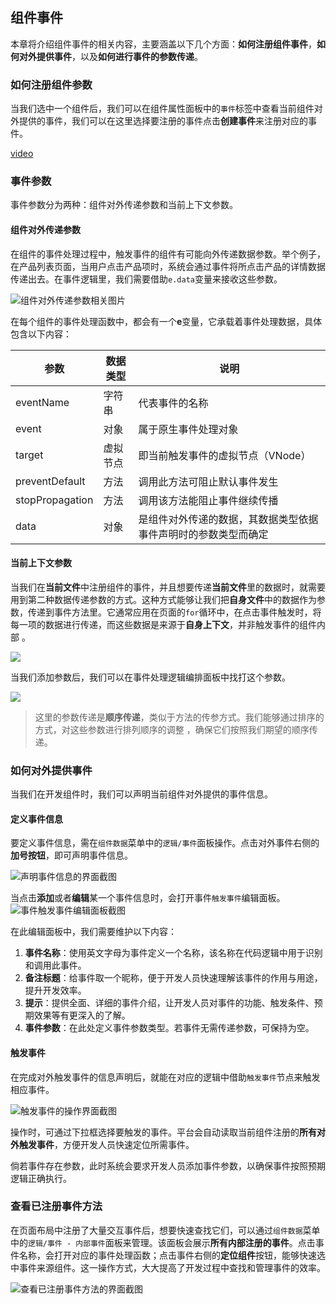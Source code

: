 ## 组件事件

本章将介绍组件事件的相关内容，主要涵盖以下几个方面：**如何注册组件事件**，**如何对外提供事件**，以及**如何进行事件的参数传递**。

### 如何注册组件参数

当我们选中一个组件后，我们可以在组件属性面板中的`事件`标签中查看当前组件对外提供的事件，我们可以在这里选择要注册的事件点击**创建事件**来注册对应的事件。

[video](/workbench/component-event.mp4)

### 事件参数

事件参数分为两种：组件对外传递参数和当前上下文参数。

#### 组件对外传递参数

在组件的事件处理过程中，触发事件的组件有可能向外传递数据参数。举个例子，在产品列表页面，当用户点击产品项时，系统会通过事件将所点击产品的详情数据传递出去。在事件逻辑里，我们需要借助`e.data`变量来接收这些参数。

![组件对外传递参数相关图片](/workbench/component-event1.png)

在每个组件的事件处理函数中，都会有一个**e**变量，它承载着事件处理数据，具体包含以下内容：

| 参数            | 数据类型 | 说明                                                           |
| --------------- | -------- | -------------------------------------------------------------- |
| eventName       | 字符串   | 代表事件的名称                                                 |
| event           | 对象     | 属于原生事件处理对象                                           |
| target          | 虚拟节点 | 即当前触发事件的虚拟节点（VNode）                              |
| preventDefault  | 方法     | 调用此方法可阻止默认事件发生                                   |
| stopPropagation | 方法     | 调用该方法能阻止事件继续传播                                   |
| data            | 对象     | 是组件对外传递的数据，其数据类型依据事件声明时的参数类型而确定 |

#### 当前上下文参数

当我们在**当前文件**中注册组件的事件，并且想要传递**当前文件**里的数据时，就需要用到第二种数据传递参数的方式。这种方式能够让我们把**自身文件**中的数据作为参数，传递到事件方法里。它通常应用在页面的`for`循环中，在点击事件触发时，将每一项的数据进行传递，而这些数据是来源于**自身上下文**，并非触发事件的组件内部 。

![](/workbench/component-event2.png)

当我们添加参数后，我们可以在事件处理逻辑编排面板中找打这个参数。

![](/workbench/component-event3.png)

> 这里的参数传递是**顺序传递**，类似于方法的传参方式。我们能够通过排序的方式，对这些参数进行排列顺序的调整 ，确保它们按照我们期望的顺序传递。

### 如何对外提供事件

当我们在开发组件时，我们可以声明当前组件对外提供的事件信息。

#### 定义事件信息

要定义事件信息，需在`组件数据`菜单中的`逻辑/事件`面板操作。点击对外事件右侧的**加号按钮**，即可声明事件信息。

![声明事件信息的界面截图](/workbench/component-event4.png)

当点击**添加**或者**编辑**某一个事件信息时，会打开事件`触发事件`编辑面板。
![事件触发事件编辑面板截图](/workbench/component-event5.png)

在此编辑面板中，我们需要维护以下内容：

1. **事件名称**：使用英文字母为事件定义一个名称，该名称在代码逻辑中用于识别和调用此事件。
2. **备注标题**：给事件取一个昵称，便于开发人员快速理解该事件的作用与用途，提升开发效率。
3. **提示**：提供全面、详细的事件介绍，让开发人员对事件的功能、触发条件、预期效果等有更深入的了解。
4. **事件参数**：在此处定义事件参数类型。若事件无需传递参数，可保持为空。

#### 触发事件

在完成对外触发事件的信息声明后，就能在对应的逻辑中借助`触发事件`节点来触发相应事件。

![触发事件的操作界面截图](/workbench/component-event6.png)

操作时，可通过下拉框选择要触发的事件。平台会自动读取当前组件注册的**所有对外触发事件**，方便开发人员快速定位所需事件。

倘若事件存在参数，此时系统会要求开发人员添加事件参数，以确保事件按照预期逻辑正确执行。

### 查看已注册事件方法

在页面布局中注册了大量交互事件后，想要快速查找它们，可以通过`组件数据`菜单中的`逻辑/事件 - 内部事件`面板来管理。该面板会展示**所有内部注册的事件**。点击事件名称，会打开对应的事件处理函数；点击事件右侧的**定位组件**按钮，能够快速选中事件来源组件。这一操作方式，大大提高了开发过程中查找和管理事件的效率。

![查看已注册事件方法的界面截图](/workbench/component-event7.png)
